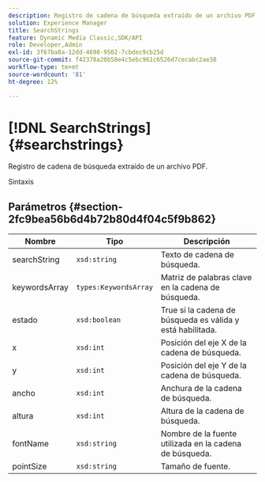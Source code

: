 ```yaml
---
description: Registro de cadena de búsqueda extraído de un archivo PDF.
solution: Experience Manager
title: SearchStrings
feature: Dynamic Media Classic,SDK/API
role: Developer,Admin
exl-id: 3f67ba8a-12dd-4698-9502-7cbdec9cb25d
source-git-commit: f42378a20b58e4c5ebc961c6526d7cecabc2ae38
workflow-type: tm+mt
source-wordcount: '81'
ht-degree: 12%

---
```


# [!DNL SearchStrings]{#searchstrings}

Registro de cadena de búsqueda extraído de un archivo PDF.

Sintaxis

## Parámetros {#section-2fc9bea56b6d4b72b80d4f04c5f9b862}

| Nombre | Tipo | Descripción |
|---|---|---|
| searchString | `xsd:string` | Texto de cadena de búsqueda. |
| keywordsArray | `types:KeywordsArray` | Matriz de palabras clave en la cadena de búsqueda. |
| estado | `xsd:boolean` | True si la cadena de búsqueda es válida y está habilitada. |
| x | `xsd:int` | Posición del eje X de la cadena de búsqueda. |
| y | `xsd:int` | Posición del eje Y de la cadena de búsqueda. |
| ancho | `xsd:int` | Anchura de la cadena de búsqueda. |
| altura | `xsd:int` | Altura de la cadena de búsqueda. |
| fontName | `xsd:string` | Nombre de la fuente utilizada en la cadena de búsqueda. |
| pointSize | `xsd:string` | Tamaño de fuente. |
